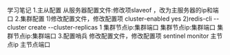 学习笔记
1.主从配置
从服务器配置文件:修改项slaveof <masterip> <masterport>，改为主服务器的ip和端口
2.集群配置
1)修改配置文件，修改配置项 cluster-enabled yes
2)redis-cli --cluster create --cluster-replicas 1 集群节点ip:集群端口 集群节点ip:集群端口 集群节点ip:集群端口
3.配置哨兵
修改配置文件，修改配置项 sentinel monitor 主节点ip 主节点端口